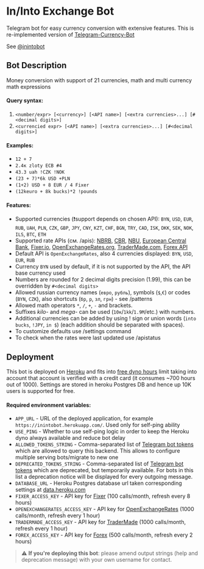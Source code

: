 # In/Into Exchange Bot

Telegram bot for easy currency conversion with extensive features. This is re-implemented version of [Telegram-Currency-Bot](https://github.com/Meosit/Telegram-Currency-Bot)    

See [@inintobot](https://t.me/inintobot)

## Bot Description

Money conversion with support of 21 currencies, math and multi currency math expressions

#### Query syntax:
1) `<number/expr> [<currency>] [<API name>] [<extra currencies>...] [#<decimal digits>]`
2) `<currencied expr> [<API name>] [<extra currencies>...] [#<decimal digits>]`

#### Examples:
- `12 + 7`
- `2.4к zloty ECB #4`
- `43.3 uah !CZK !NOK`
- `(23 + 7)*6k USD +PLN`
- `(1+2) USD + 8 EUR / 4 Fixer`
- `(12keuro + 8k bucks)*2 !pounds`

#### Features:
- Supported currencies (❗support depends on chosen API): `BYN`, `USD`, `EUR`, `RUB`, `UAH`, `PLN`, `CZK`, `GBP`, `JPY`, `CNY`, `KZT`, `CHF`, `BGN`, `TRY`, `CAD`, `ISK`, `DKK`, `SEK`, `NOK`, `ILS`, `BTC`, `ETH`
- Supported rate APIs (см. /apis): [NBRB](http://www.nbrb.by/), [CBR](http://cbr.ru/), [NBU](https://bank.gov.ua/), [European Central Bank](https://www.ecb.europa.eu/home/html/index.en.html), [Fixer.io](https://fixer.io/), [OpenExchangeRates.org](https://openexchangerates.org/), [TraderMade.com](https://tradermade.com), [Forex API](https://fcsapi.com/)
- Default API is `OpenExchangeRates`, also 4 currencies displayed: `BYN`, `USD`, `EUR`, `RUB`
- Currency `BYN` used by default, if it is not supported by the API, the API base currency used
- Numbers are rounded for 2 decimal digits precision (1.99), this can be overridden by `#<decimal digits>`
- Allowed russian currency names (`евро`, `рубль`), symbols (`$`,`€`) or codes (`BYN`, `CZK`), also shortcuts (`бр`, `р`, `зл`, `грн`) - see /patterns
- Allowed math operators `*`, `/`, `+`, `-` and brackets.
- Suffixes _kilo-_ and _mega-_ can be used (`10к`/`1kk`/`1.9M`/etc.) with numbers.
- Additional currencies can be added by using ! sign or union words (`into bucks`, `!JPY`, `in $`) (each addition should be separated with spaces).
- To customize defaults use /settings command
- To check when the rates were last updated use /apistatus

## Deployment

This bot is deployed on [Heroku](https://www.heroku.com/what) and fits into [free dyno hours](https://devcenter.heroku.com/articles/free-dyno-hours) limit taking into account that account is verified with a credit card (it consumes ~700 hours out of 1000). Settings are stored in heroku Postgres DB and hence up 10K users is supported for free.

#### Required environment variables:

* `APP_URL` - URL of the deployed application, for example `https://inintobot.herokuapp.com/`. Used only for self-ping ability
* `USE_PING` - Whether to use self-ping logic in order to keep the Heroku dyno always available and reduce bot delay
* `ALLOWED_TOKENS_STRING` - Comma-separated list of [Telegram bot tokens](https://core.telegram.org/bots/api#authorizing-your-bot) which are allowed to query this backend. This allows to configure multiple serving bots/migrate to new one
* `DEPRECATED_TOKENS_STRING` - Comma-separated list of [Telegram bot tokens](https://core.telegram.org/bots/api#authorizing-your-bot) which are deprecated, but temporarily available. For bots in this list a deprecation notice will be displayed for every outgoing message.   
* `DATABASE_URL` - Heroku Postgres database url taken corresponding settings at [data.heroku.com](https://data.heroku.com/)
* `FIXER_ACCESS_KEY` - API key for [Fixer](https://fixer.io/) (100 calls/month, refresh every 8 hours)
* `OPENEXCHANGERATES_ACCESS_KEY` - API key for [OpenExchangeRates](https://openexchangerates.org/) (1000 calls/month, refresh every 1 hour)
* `TRADERMADE_ACCESS_KEY` - API key for [TraderMade](https://marketdata.tradermade.com/) (1000 calls/month, refresh every 1 hour)
* `FOREX_ACCESS_KEY` - API key for [Forex](https://fcsapi.com/) (500 calls/month, refresh every 2 hours)

> ⚠️ **If you're deploying this bot**: please amend output strings (help and deprecation message) with your own username for contact.